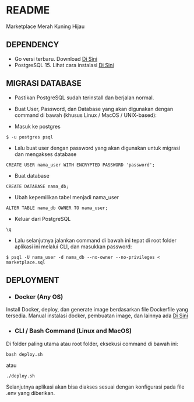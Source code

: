 # README
Marketplace Merah Kuning Hijau

## DEPENDENCY
- Go versi terbaru. Download [Di Sini](https://go.dev/)
- PostgreSQL 15. Lihat cara instalasi [Di Sini](https://www.postgresql.org/download/)

## MIGRASI DATABASE
- Pastikan PostgreSQL sudah terinstall dan berjalan normal.
- Buat User, Password, dan Database yang akan digunakan dengan command di bawah (khusus Linux / MacOS / UNIX-based):

- Masuk ke postgres

```
$ -u postgres psql
```

- Lalu buat user dengan password yang akan digunakan untuk migrasi dan mengakses database

```
CREATE USER nama_user WITH ENCRYPTED PASSWORD 'password';
```

- Buat database

```
CREATE DATABASE nama_db;
```

- Ubah kepemilikan tabel menjadi nama_user

```
ALTER TABLE nama_db OWNER TO nama_user;
```
- Keluar dari PostgreSQL
```
\q
```

- Lalu selanjutnya jalankan command di bawah ini tepat di root folder aplikasi ini melalui CLI, dan masukkan password:

```
$ psql -U nama_user -d nama_db --no-owner --no-privileges < marketplace.sql
```

## DEPLOYMENT
- ### Docker (Any OS)

Install Docker, deploy, dan generate image berdasarkan file Dockerfile yang tersedia.
Manual instalasi docker, pembuatan image, dan lainnya ada [Di Sini](https://www.youtube.com/watch?v=ZyBBv1JmnWQ)

- ### CLI / Bash Command (Linux and MacOS)

Di folder paling utama atau root folder, eksekusi command di bawah ini:

```
bash deploy.sh
```

atau 

```
./deploy.sh
```

Selanjutnya aplikasi akan bisa diakses sesuai dengan konfigurasi pada file .env yang diberikan.
